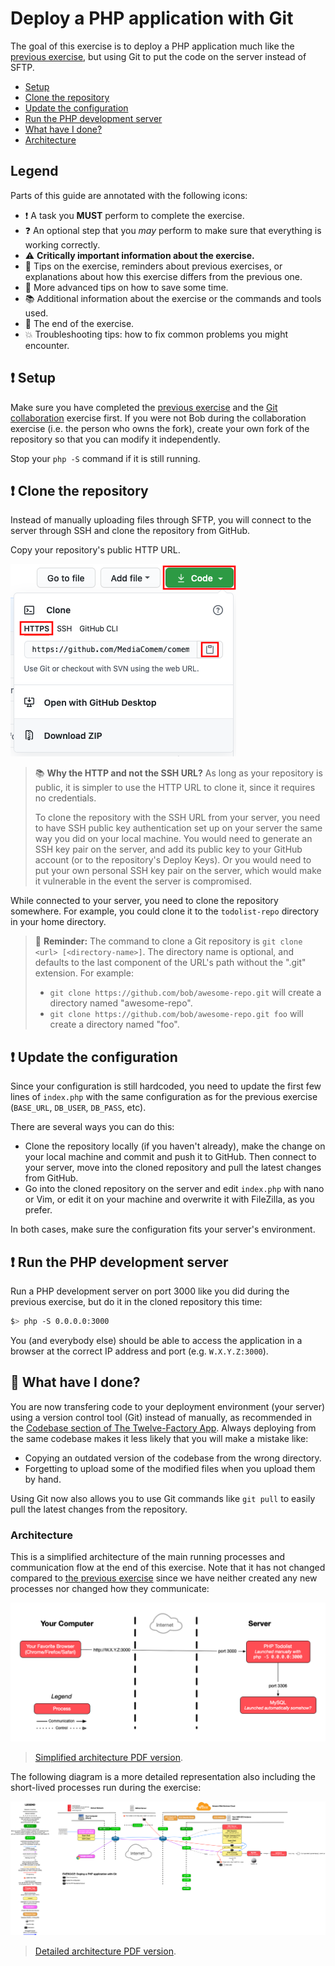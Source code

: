 # Deploy a PHP application with Git

The goal of this exercise is to deploy a PHP application much like the [previous
exercise](sftp-deployment.md), but using Git to put the code on the server
instead of SFTP.

<!-- START doctoc generated TOC please keep comment here to allow auto update -->
<!-- DON'T EDIT THIS SECTION, INSTEAD RE-RUN doctoc TO UPDATE -->

- [Setup](#setup)
- [Clone the repository](#clone-the-repository)
- [Update the configuration](#update-the-configuration)
- [Run the PHP development server](#run-the-php-development-server)
- [What have I done?](#what-have-i-done)
- [Architecture](#architecture)

<!-- END doctoc generated TOC please keep comment here to allow auto update -->

## Legend

Parts of this guide are annotated with the following icons:

- :exclamation: A task you **MUST** perform to complete the exercise.
- :question: An optional step that you _may_ perform to make sure that
  everything is working correctly.
- :warning: **Critically important information about the exercise.**
- :gem: Tips on the exercise, reminders about previous exercises, or
  explanations about how this exercise differs from the previous one.
- :space_invader: More advanced tips on how to save some time.
- :books: Additional information about the exercise or the commands and tools
  used.
- :checkered_flag: The end of the exercise.
- :boom: Troubleshooting tips: how to fix common problems you might encounter.

## :exclamation: Setup

Make sure you have completed the [previous exercise](sftp-deployment.md) and the
[Git
collaboration](https://github.com/MediaComem/comem-archidep-php-todo-exercise)
exercise first. If you were not Bob during the collaboration exercise (i.e. the
person who owns the fork), create your own fork of the repository so that you
can modify it independently.

Stop your `php -S` command if it is still running.

## :exclamation: Clone the repository

Instead of manually uploading files through SFTP, you will connect to the server
through SSH and clone the repository from GitHub.

Copy your repository's public HTTP URL.

![HTTP Clone URL](../images/github-http-clone-url.png)

> :books: **Why the HTTP and not the SSH URL?** As long as your repository is
> public, it is simpler to use the HTTP URL to clone it, since it requires no
> credentials.
>
> To clone the repository with the SSH URL from your server, you need to have
> SSH public key authentication set up on your server the same way you did on
> your local machine. You would need to generate an SSH key pair on the server,
> and add its public key to your GitHub account (or to the repository's Deploy
> Keys). Or you would need to put your own personal SSH key pair on the server,
> which would make it vulnerable in the event the server is compromised.

While connected to your server, you need to clone the repository somewhere. For
example, you could clone it to the `todolist-repo` directory in your home
directory.

> :gem: **Reminder:** The command to clone a Git repository is `git clone <url>
> [<directory-name>]`. The directory name is optional, and defaults to the last
> component of the URL's path without the ".git" extension. For example:
>
> * `git clone https://github.com/bob/awesome-repo.git` will create a directory
>   named "awesome-repo".
> * `git clone https://github.com/bob/awesome-repo.git foo` will create a
>   directory named "foo".

## :exclamation: Update the configuration

Since your configuration is still hardcoded, you need to update the first few
lines of `index.php` with the same configuration as for the previous exercise
(`BASE_URL`, `DB_USER`, `DB_PASS`, etc).

There are several ways you can do this:

* Clone the repository locally (if you haven't already), make the change on your
  local machine and commit and push it to GitHub. Then connect to your server,
  move into the cloned repository and pull the latest changes from GitHub.
* Go into the cloned repository on the server and edit `index.php` with nano or
  Vim, or edit it on your machine and overwrite it with FileZilla, as you
  prefer.

In both cases, make sure the configuration fits your server's environment.

## :exclamation: Run the PHP development server

Run a PHP development server on port 3000 like you did during the previous
exercise, but do it in the cloned repository this time:

```bash
$> php -S 0.0.0.0:3000
```

You (and everybody else) should be able to access the application in a browser
at the correct IP address and port (e.g. `W.X.Y.Z:3000`).

## :checkered_flag: What have I done?

You are now transfering code to your deployment environment (your server) using
a version control tool (Git) instead of manually, as recommended in the
[Codebase section of The Twelve-Factory App](https://12factor.net/codebase).
Always deploying from the same codebase makes it less likely that you will make
a mistake like:

- Copying an outdated version of the codebase from the wrong directory.
- Forgetting to upload some of the modified files when you upload them by hand.

Using Git now also allows you to use Git commands like `git pull` to easily pull
the latest changes from the repository.

### Architecture

This is a simplified architecture of the main running processes and
communication flow at the end of this exercise. Note that it has not changed
compared to [the previous exercise](./sftp-deployment.md#architecture) since we
have neither created any new processes nor changed how they communicate:

![Simplified architecture](sftp-deployment-simplified.png)

> [Simplified architecture PDF version](sftp-deployment-simplified.pdf).

The following diagram is a more detailed representation also including the
short-lived processes run during the exercise:

![Detailed architecture](git-clone-deployment.png)

> [Detailed architecture PDF version](git-clone-deployment.pdf).

[php-todolist]: https://github.com/MediaComem/comem-archidep-php-todo-exercise
